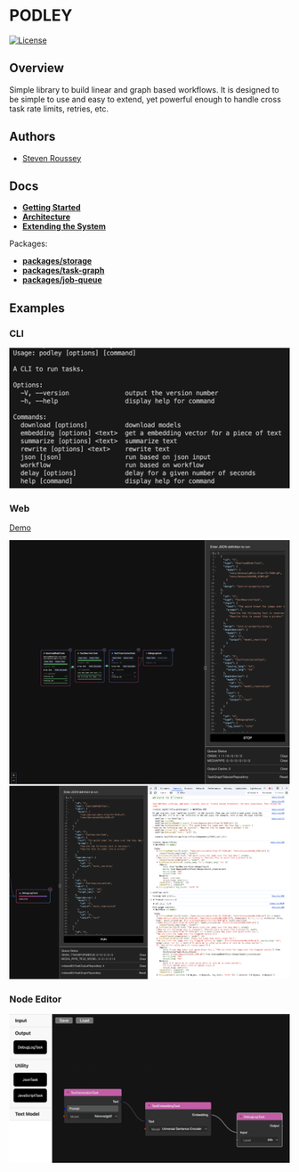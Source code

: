 # PODLEY

[![License](https://img.shields.io/badge/license-Apache2-blue.svg)](https://github.com/podleyai/podley/blob/main/LICENSE)

## Overview

Simple library to build linear and graph based workflows. It is designed to be simple to use and easy to extend, yet powerful enough to handle cross task rate limits, retries, etc.

## Authors

- [Steven Roussey](https://stevenroussey.com)

## Docs

- **[Getting Started](docs/developers/01_getting_started.md)**
- **[Architecture](docs/developers/02_architecture.md)**
- **[Extending the System](docs/developers/03_extending.md)**

Packages:

- **[packages/storage](packages/storage/README.md)**
- **[packages/task-graph](packages/task-graph/README.md)**
- **[packages/job-queue](packages/job-queue/README.md)**

## Examples

### CLI

![CLI](docs/developers/img/cli.png)

### Web

[Demo](https://podley-web.netlify.app/)

![Web](docs/developers/img/web.png)
![Console](docs/developers/img/console.png)

### Node Editor

![Node Editor](docs/developers/img/ngraph.png)
